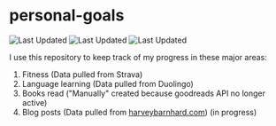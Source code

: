 # personal-goals
![Last Updated](https://img.shields.io/date/1614302494?color=FC4C02&label=Fitness%20Updated&logo=strava)
![Last Updated](https://img.shields.io/date/1614302494?color=7ac70c&label=Language%20Updated&logo=duolingo)
![Last Updated](https://img.shields.io/date/1614302494?color=e9e5cd&label=Books%20Updated&logo=goodreads)

I use this repository to keep track of my progress in these major areas:

1. Fitness (Data pulled from Strava)
2. Language learning (Data pulled from Duolingo)
3. Books read ("Manually" created because goodreads API no longer active)
4. Blog posts (Data pulled from [harveybarnhard.com](https://harveybarnhard.com)) (in progress)
